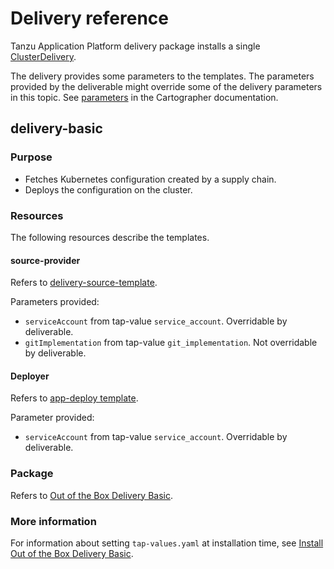 # Delivery reference

Tanzu Application Platform delivery package installs a single [ClusterDelivery](https://cartographer.sh/docs/v0.6.0/reference/deliverable/#clusterdelivery).

The delivery provides some parameters to the templates. The parameters provided by the deliverable might
override some of the delivery parameters in this topic.
See [parameters](https://cartographer.sh/docs/v0.6.0/templating/#parameters) in
the Cartographer documentation.

## <a id='delivery-basic'></a> delivery-basic

### <a id='delivery-basic-purpose'></a> Purpose

- Fetches Kubernetes configuration created by a supply chain.
- Deploys the configuration on the cluster.

### <a id='delivery-basic-resources'></a> Resources

The following resources describe the templates.

#### <a id='source-provider'></a> source-provider

Refers to [delivery-source-template](ootb-template-reference.hbs.md#delivery-source).

Parameters provided:

- `serviceAccount` from tap-value `service_account`. Overridable by deliverable.
- `gitImplementation` from tap-value `git_implementation`. Not overridable by deliverable.

#### <a id='deployer'></a> Deployer

Refers to [app-deploy template](ootb-template-reference.hbs.md#app-deploy).

Parameter provided:

- `serviceAccount` from tap-value `service_account`. Overridable by deliverable.

### <a id='package'></a> Package

Refers to [Out of the Box Delivery Basic](ootb-delivery-basic.hbs.md).

### <a id='more-info'></a> More information

For information about setting `tap-values.yaml` at installation time, see [Install Out of the Box Delivery Basic](install-ootb-delivery-basic.hbs.md).
